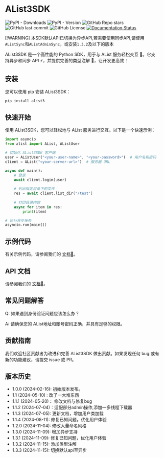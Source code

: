 # AList3SDK
![PyPI - Downloads](https://img.shields.io/pypi/dw/alist3)
![PyPI - Version](https://img.shields.io/pypi/v/alist3)
![GitHub Repo stars](https://img.shields.io/github/stars/moyanj/AList3SDK)
![GitHub last commit](https://img.shields.io/github/last-commit/moyanj/AList3SDK)
![GitHub License](https://img.shields.io/github/license/moyanj/AList3SDK)
[![Documentation Status](https://readthedocs.org/projects/alist3sdk/badge/?version=latest)](https://alist3sdk.readthedocs.io/zh-cn/latest/?badge=latest)

[!WARNING]
本SDK默认API已切换为异步API,若需要使用同步API,请使用`AListSync`和`AListAdminSync`，或安装`1.3.2`及以下的版本

AList3SDK 是一个高性能的 Python SDK，用于与 AList 服务轻松交互 🚀。它支持异步和同步 API ⚡，并提供完善的类型注解 📝，让开发更高效！

## 安装

您可以使用 pip 安装 AList3SDK：

```bash
pip install alist3
```

## 快速开始

使用 AList3SDK，您可以轻松地与 AList 服务进行交互。以下是一个快速示例：

```python
import asyncio
from alist import AList, AListUser

# 初始化 AList3SDK 客户端
user = AListUser("<your-user-name>", "<your-password>")  # 用户名和密码
client = AList("<your-server-url>")  # 服务器 URL

async def main():
    # 登录
    await client.login(user)
    
    # 列出指定目录下的文件
    res = await client.list_dir("/test")
    
    # 打印目录内容
    async for item in res:
        print(item)

# 运行异步任务
asyncio.run(main())

```

## 示例代码

有关示例代码，请参阅我们的 [文档📄](https://alist3sdk.readthedocs.io/examples)。

## API 文档
请参阅我们的 [文档📄](https://alist3sdk.readthedocs.io)。


## 常见问题解答

Q: 如果遇到身份验证问题应该怎么办？

A: 请确保您的 AList地址和账号密码正确，并具有足够的权限。

## 贡献指南

我们欢迎社区贡献者为改进和完善 AList3SDK 做出贡献。如果发现任何 bug 或有新的功能建议，请提交 issue 或 PR。

## 版本历史

- 1.0.0 (2024-02-16): 初始版本发布。
- 1.1 (2024-05-10) : 改了一大堆东西
- 1.1.1 (2024-05-20)： 修改文档与修复bug
- 1.1.2 (2024-07-04)：适配部分admin操作,添加一多线程下载器
- 1.1.3 (2024-07-05): 更新文档，增加用户类加载
- 1.1.4 (2024-08-11): 修复已知问题，优化用户体验
- 1.2.0 (2024-11-04): 修改大量命名风格
- 1.3.0 (2024-11-09): 增加异步支持
- 1.3.1 (2024-11-09): 修复已知问题，优化用户体验
- 1.3.2 (2024-11-15): 添加类型注解
- 1.3.3 (2024-11-15): 切换默认api至异步
